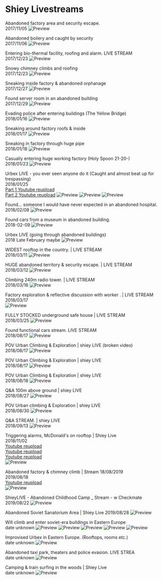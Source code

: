# Shiey Livestreams

Abandoned factory area and security escape.  
2017/11/05
![Preview](stream_preview/2017-11-05.jpg)

Abandoned boilery and caught by security  
2017/11/06
![Preview](stream_preview/2017-11-06.jpg)

Entering bio-thermal facility, roofing and alarm. LIVE STREAM  
2017/12/23
![Preview](stream_preview/2017-12-23A.jpg)

Snowy chimney climbs and roofing  
2017/12/23
![Preview](stream_preview/2017-12-23B.jpg)

Sneaking inside factory & abandoned orphanage  
2017/12/27
![Preview](stream_preview/2017-12-27.jpg)

Found server room in an abandoned building  
2017/12/29
![Preview](stream_preview/2017-12-29.jpg)

Evading police after entering buildings (The Yellow Bridge)  
2018/01/16
![Preview](stream_preview/2018-01-16.jpg)

Sneaking around factory roofs & inside  
2018/01/17
![Preview](stream_preview/2018-01-17.jpg)

Sneaking in factory through huge pipe  
2018/01/18
![Preview](stream_preview/2018-01-18.jpg)

Casually entering huge working factory (Holy Spoon 21-20-)  
2018/01/23
![Preview](stream_preview/2018-01-23.jpg)

Urbex LIVE - you ever seen anyone do it (Caught and almost beat up for trespassing)  
2018/01/25  
[Part 1 Youtube reupload](https://www.youtube.com/watch?v=IVVCHHwY1FI)  
[Part 2 Youtube reupload](https://www.youtube.com/watch?v=ciRDzIfjLzk)
![Preview](stream_preview/2018-01-25_1.jpg)
![Preview](stream_preview/2018-01-25_2.jpg)
![Preview](stream_preview/2018-01-25_3.jpg)

Found... someone I would have never expected in an abandoned hospital.  
2018/02/08
![Preview](stream_preview/2018-02-08.jpg)

Found cars from a museum in abandoned building.  
2018-02-09
![Preview](stream_preview/2018-02-09.jpg)

Urbex LIVE (going through abandoned buildings)  
2018 Late February maybe
![Preview](stream_preview/2018-Late.jpg)

WIDEST rooftop in the country. | LIVE STREAM  
2018/03/11
![Preview](stream_preview/2018-03-11.jpg)

HUGE abandoned territory & security escape. | LIVE STREAM  
2018/03/12
![Preview](stream_preview/2018-03-12.jpg)

Climbing 240m radio tower. | LIVE STREAM  
2018/03/16
![Preview](stream_preview/2018-03-16.jpg)

Factory exploration & reflective discussion with worker . | LIVE STREAM  
2018/03/17  
![Preview](stream_preview/2018-03-17.jpg)

FULLY STOCKED underground safe house | LIVE STREAM  
2018/03/25
![Preview](stream_preview/2018-03-25.jpg)

Found functional cars stream. LIVE STREAM  
2018/08/17
![Preview](stream_preview/2018-08-17.jpg)

POV Urban Climbing & Exploration | shiey LIVE (broken video)  
2018/08/17
![Preview](stream_preview/2018-08-17_1-a5oeBpMTIFc.jpg)

POV Urban Climbing & Exploration | shiey LIVE  
2018/08/17
![Preview](stream_preview/2018-08-17_2-iUgk_rIb2pE.jpg)

POV Urban Climbing & Exploration | shiey LIVE  
2018/08/18
![Preview](stream_preview/2018-08-18_4-PbgIFFzfFlo_cut.jpg)

Q&A 100m above ground | shiey LIVE  
2018/08/27
![Preview](stream_preview/2018-08-27.jpg)

POV Urban climbing & Exploration | shiey LIVE  
2018/08/30
![Preview](stream_preview/2018-08-30_5-3gnkPQDOuY4.jpg)

Q&A STREAM. | shiey LIVE  
2018/09/13
![Preview](stream_preview/2018-09-13.jpg)

Triggering alarms, McDonald's on rooftop | Shiey Live  
2018/11/02  
[Youtube reupload](https://www.youtube.com/watch?v=iHaj2lXz9J0)  
[Youtube reupload](https://www.youtube.com/watch?v=FjHGqGLPAS8)  
[Youtube reupload](https://www.youtube.com/watch?v=PZh3YlR85Lg)  
![Preview](stream_preview/Triggering_alarms__McDonald_s_on_rooftop___Shiey_Live.jpg)

Abandoned factory & chimney climb | Stream 18/08/2019  
2019/08/18  
[Youtube reupload](https://www.youtube.com/watch?v=klyDw8HvPEM)  
![Preview](stream_preview/2019-08-18.jpg)

ShieyLIVE - Abandoned Childhood Camp _ Stream - w Checkmate  
2019/08/22
![Preview](stream_preview/2019-08-22.jpg)

Abandoned Soviet Sanatorium Area | Shiey Live
2019/08/28
![Preview](stream_preview/Abandoned_Soviet_Sanatorium_Area___Shiey_Live.jpg)

Will climb and enter soviet-era buildings in Eastern Europe  
date unknown
![Preview](stream_preview/Will_climb_and_enter_soviet-era_buildings_in_Eastern_Europe1.jpg)
![Preview](stream_preview/Will_climb_and_enter_soviet-era_buildings_in_Eastern_Europe2.jpg)
![Preview](stream_preview/Will_climb_and_enter_soviet-era_buildings_in_Eastern_Europe3.jpg)
![Preview](stream_preview/Will_climb_and_enter_soviet-era_buildings_in_Eastern_Europe4.jpg)
![Preview](stream_preview/Will_climb_and_enter_soviet-era_buildings_in_Eastern_Europe5.jpg)

Improvised Urbex in Eastern Europe. (Rooftops, rooms etc.)  
date unknown
![Preview](stream_preview/Improvised_Urbex_in_Eastern_Europe._Rooftops_rooms_etc..jpg)

Abandoned taxi park, theaters and police evasion. LIVE STREA  
date unknown
![Preview](stream_preview/Abandoned_taxi_park_theaters_and_police_evasion._LIVE_STREA.jpg)

Camping & train surfing in the woods | Shiey Live  
date unknown
![Preview](stream_preview/Camping___train_surfing_in_the_woods___Shiey_Live.jpg)